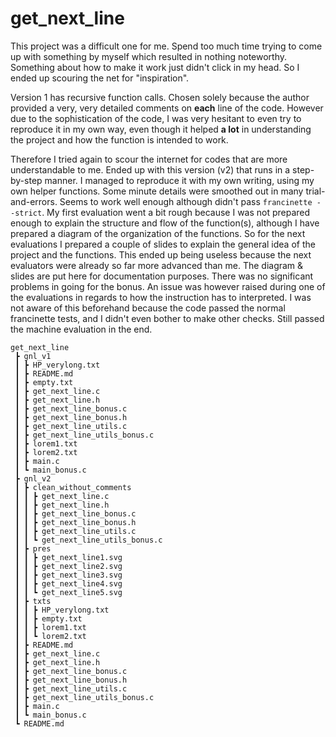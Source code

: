 # get_next_line

This project was a difficult one for me. Spend too much time trying to come up with something by myself which resulted in nothing noteworthy. Something about how to make it work just didn't click in my head. So I ended up scouring the net for "inspiration". 

Version 1 has recursive function calls. Chosen solely because the author provided a very, very detailed comments on **each** line of the code. However due to the sophistication of the code, I was very hesitant to even try to reproduce it in my own way, even though it helped **a lot** in understanding the project and how the function is intended to work.

Therefore I tried again to scour the internet for codes that are more understandable to me. Ended up with this version (v2) that runs in a step-by-step manner. I managed to reproduce it with my own writing, using my own helper functions. Some minute details were smoothed out in many trial-and-errors. Seems to work well enough although didn't pass `francinette --strict`. My first evaluation went a bit rough because I was not prepared enough to explain the structure and flow of the function(s), although I have prepared a diagram of the organization of the functions. So for the next evaluations I prepared a couple of slides to explain the general idea of the project and the functions. This ended up being useless because the next evaluators were already so far more advanced than me. The diagram & slides are put here for documentation purposes.
There was no significant problems in going for the bonus. An issue was however raised during one of the evaluations in regards to how the instruction has to interpreted. I was not aware of this beforehand because the code passed the normal francinette tests, and I didn't even bother to make other checks. Still passed the machine evaluation in the end.

```
get_next_line
 ┣ gnl_v1
 ┃ ┣ HP_verylong.txt
 ┃ ┣ README.md
 ┃ ┣ empty.txt
 ┃ ┣ get_next_line.c
 ┃ ┣ get_next_line.h
 ┃ ┣ get_next_line_bonus.c
 ┃ ┣ get_next_line_bonus.h
 ┃ ┣ get_next_line_utils.c
 ┃ ┣ get_next_line_utils_bonus.c
 ┃ ┣ lorem1.txt
 ┃ ┣ lorem2.txt
 ┃ ┣ main.c
 ┃ ┗ main_bonus.c
 ┣ gnl_v2
 ┃ ┣ clean_without_comments
 ┃ ┃ ┣ get_next_line.c
 ┃ ┃ ┣ get_next_line.h
 ┃ ┃ ┣ get_next_line_bonus.c
 ┃ ┃ ┣ get_next_line_bonus.h
 ┃ ┃ ┣ get_next_line_utils.c
 ┃ ┃ ┗ get_next_line_utils_bonus.c
 ┃ ┣ pres
 ┃ ┃ ┣ get_next_line1.svg
 ┃ ┃ ┣ get_next_line2.svg
 ┃ ┃ ┣ get_next_line3.svg
 ┃ ┃ ┣ get_next_line4.svg
 ┃ ┃ ┗ get_next_line5.svg
 ┃ ┣ txts
 ┃ ┃ ┣ HP_verylong.txt
 ┃ ┃ ┣ empty.txt
 ┃ ┃ ┣ lorem1.txt
 ┃ ┃ ┗ lorem2.txt
 ┃ ┣ README.md
 ┃ ┣ get_next_line.c
 ┃ ┣ get_next_line.h
 ┃ ┣ get_next_line_bonus.c
 ┃ ┣ get_next_line_bonus.h
 ┃ ┣ get_next_line_utils.c
 ┃ ┣ get_next_line_utils_bonus.c
 ┃ ┣ main.c
 ┃ ┗ main_bonus.c
 ┗ README.md
```
